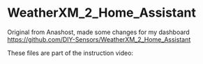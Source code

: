# WeatherXM_2_Home_Assistant
 Original from Anashost, made some changes for my dashboard
 https://github.com/DIY-Sensors/WeatherXM_2_Home_Assistant
 
 These files are part of the instruction video:
 
 
